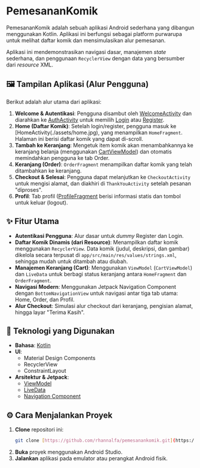 # PemesananKomik

PemesananKomik adalah sebuah aplikasi Android sederhana yang dibangun menggunakan Kotlin. Aplikasi ini berfungsi sebagai platform purwarupa untuk melihat daftar komik dan mensimulasikan alur pemesanan.

Aplikasi ini mendemonstrasikan navigasi dasar, manajemen *state* sederhana, dan penggunaan `RecyclerView` dengan data yang bersumber dari *resource* XML.

## 🖼️ Tampilan Aplikasi (Alur Pengguna)

Berikut adalah alur utama dari aplikasi:

1.  **Welcome & Autentikasi**: Pengguna disambut oleh [WelcomeActivity](./assets/splash.jpg) dan diarahkan ke [AuthActivity](./assets/auth.jpg) untuk memilih [Login](./assets/login.jpg) atau [Register](./assets/register.jpg).
2.  **Home (Daftar Komik)**: Setelah login/register, pengguna masuk ke [HomeActivity(./assets/home.jpg), yang menampilkan `HomeFragment`. Halaman ini berisi daftar komik yang dapat di-scroll.
3.  **Tambah ke Keranjang**: Mengetuk item komik akan menambahkannya ke keranjang belanja (menggunakan [CartViewModel](./assets/cart.jpg)) dan otomatis memindahkan pengguna ke tab Order.
4.  **Keranjang (Order)**: `OrderFragment` menampilkan daftar komik yang telah ditambahkan ke keranjang.
5.  **Checkout & Selesai**: Pengguna dapat melanjutkan ke `CheckoutActivity` untuk mengisi alamat, dan diakhiri di `ThankYouActivity` setelah pesanan "diproses".
6.  **Profil**: Tab profil ([ProfileFragment](./assets/profile.jpg) berisi informasi statis dan tombol untuk keluar (logout).

## ✨ Fitur Utama

* **Autentikasi Pengguna**: Alur dasar untuk *dummy* Register dan Login.
* **Daftar Komik Dinamis (dari Resource)**: Menampilkan daftar komik menggunakan `RecyclerView`. Data komik (judul, deskripsi, dan gambar) dikelola secara terpusat di `app/src/main/res/values/strings.xml`, sehingga mudah untuk ditambah atau diubah.
* **Manajemen Keranjang (Cart)**: Menggunakan `ViewModel` (`CartViewModel`) dan `LiveData` untuk berbagi status keranjang antara `HomeFragment` dan `OrderFragment`.
* **Navigasi Modern**: Menggunakan Jetpack Navigation Component dengan `BottomNavigationView` untuk navigasi antar tiga tab utama: Home, Order, dan Profil.
* **Alur Checkout**: Simulasi alur checkout dari keranjang, pengisian alamat, hingga layar "Terima Kasih".

## 🚀 Teknologi yang Digunakan

* **Bahasa**: [Kotlin](https://kotlinlang.org/)
* **UI**:
    * Material Design Components
    * RecyclerView
    * ConstraintLayout
* **Arsitektur & Jetpack**:
    * [ViewModel](https://developer.android.com/topic/libraries/architecture/viewmodel)
    * [LiveData](https://developer.android.com/topic/libraries/architecture/livedata)
    * [Navigation Component](https://developer.android.com/guide/navigation)

## ⚙️ Cara Menjalankan Proyek

1.  **Clone** repositori ini:
    ```bash
    git clone [https://github.com/rhannalfa/pemesanankomik.git](https://github.com/rhannalfa/pemesanankomik.git)
    ```
2.  **Buka** proyek menggunakan Android Studio.
3.  **Jalankan** aplikasi pada emulator atau perangkat Android fisik.
